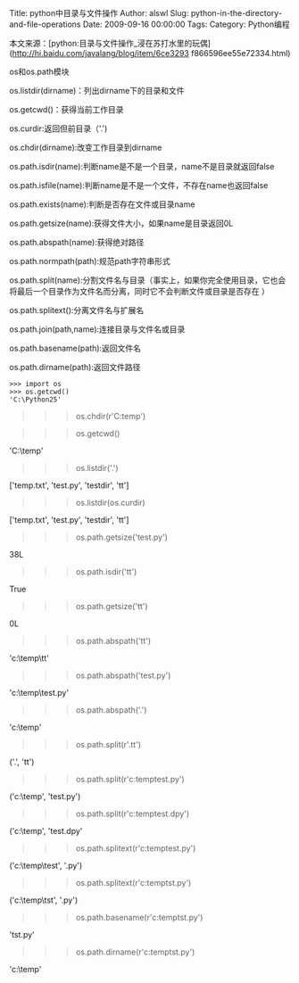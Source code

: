 Title: python中目录与文件操作
Author: alswl
Slug: python-in-the-directory-and-file-operations
Date: 2009-09-16 00:00:00
Tags: 
Category: Python编程

本文来源：[python:目录与文件操作_浸在苏打水里的玩偶](http://hi.baidu.com/javalang/blog/item/6ce3293
f866596ee55e72334.html)

os和os.path模块

os.listdir(dirname)：列出dirname下的目录和文件

os.getcwd()：获得当前工作目录

os.curdir:返回但前目录（'.')

os.chdir(dirname):改变工作目录到dirname

os.path.isdir(name):判断name是不是一个目录，name不是目录就返回false

os.path.isfile(name):判断name是不是一个文件，不存在name也返回false

os.path.exists(name):判断是否存在文件或目录name

os.path.getsize(name):获得文件大小，如果name是目录返回0L

os.path.abspath(name):获得绝对路径

os.path.normpath(path):规范path字符串形式

os.path.split(name):分割文件名与目录（事实上，如果你完全使用目录，它也会将最后一个目录作为文件名而分离，同时它不会判断文件或目录是否存在
）

os.path.splitext():分离文件名与扩展名

os.path.join(path,name):连接目录与文件名或目录

os.path.basename(path):返回文件名

os.path.dirname(path):返回文件路径

    
    >>> import os
    >>> os.getcwd()
    'C:\Python25'

>>> os.chdir(r'C:temp')

>>> os.getcwd()

'C:\temp'

>>> os.listdir('.')

['temp.txt', 'test.py', 'testdir', 'tt']

>>> os.listdir(os.curdir)

['temp.txt', 'test.py', 'testdir', 'tt']

>>> os.path.getsize('test.py')

38L

>>> os.path.isdir('tt')

True

>>> os.path.getsize('tt')

0L

>>> os.path.abspath('tt')

'c:\temp\tt'

>>> os.path.abspath('test.py')

'c:\temp\test.py'

>>> os.path.abspath('.')

'c:\temp'

>>> os.path.split(r'.tt')

('.', 'tt')

>>> os.path.split(r'c:temptest.py')

('c:\temp', 'test.py')

>>> os.path.split(r'c:temptest.dpy')

('c:\temp', 'test.dpy'

>>> os.path.splitext(r'c:temptest.py')

('c:\temp\test', '.py')

>>> os.path.splitext(r'c:temptst.py')

('c:\temp\tst', '.py')

>>> os.path.basename(r'c:temptst.py')

'tst.py'

>>> os.path.dirname(r'c:temptst.py')

'c:\temp'

